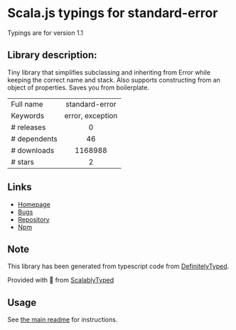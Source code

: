 
# Scala.js typings for standard-error

Typings are for version 1.1

## Library description:
Tiny library that simplifies subclassing and inheriting from Error while keeping the correct name and stack. Also supports constructing from an object of properties. Saves you from boilerplate.

|                    |                 |
| ------------------ | :-------------: |
| Full name          | standard-error |
| Keywords           | error, exception |
| # releases         | 0 |
| # dependents       | 46 |
| # downloads        | 1168988 |
| # stars            | 2 |

## Links
- [Homepage](https://github.com/moll/js-standard-error)
- [Bugs](https://github.com/moll/js-standard-error/issues)
- [Repository](https://github.com/moll/js-standard-error)
- [Npm](https://www.npmjs.com/package/standard-error)
    


## Note
This library has been generated from typescript code from [DefinitelyTyped](https://definitelytyped.org).

Provided with :purple_heart: from [ScalablyTyped](https://github.com/oyvindberg/ScalablyTyped)

## Usage
See [the main readme](../../readme.md) for instructions.


